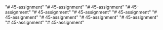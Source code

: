 "# 45-assignment" 
"# 45-assignment" 
"# 45-assignment" 
"# 45-assignment" 
"# 45-assignment" 
"# 45-assignment" 
"# 45-assignment" 
"# 45-assignment" 
"# 45-assignment" 
"# 45-assignment" 
"# 45-assignment" 
"# 45-assignment" 
"# 45-assignment" 
